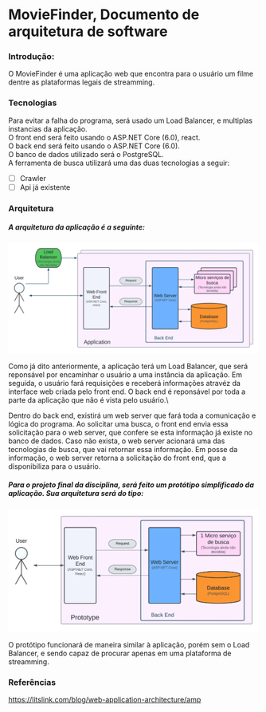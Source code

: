 # **MovieFinder**, Documento de arquitetura de software

### Introdução:

O MovieFinder é uma aplicação web que encontra para o usuário um filme dentre as plataformas legais de streamming.

### Tecnologias

Para evitar a falha do programa, será usado um Load Balancer, e multiplas instancias da aplicação.\
O front end será feito usando o ASP.NET Core (6.0), react. \
O back end será feito usando o ASP.NET Core (6.0).\
O banco de dados utilizado será o PostgreSQL.\
A ferramenta de busca utilizará uma das duas tecnologias a seguir:
- [ ] Crawler
- [ ] Api já existente

### Arquitetura
##### A arquitetura da aplicação é a seguinte:

![Diagrama da aplicação](/assets/ApplicationDiagram.jpeg "Diagrama da aplicação")

Como já dito anteriormente, a aplicação terá um Load Balancer, que será reponsável por encaminhar o usuário a uma instância da aplicação. Em seguida, o usuário fará requisições e receberá informações atravéz da interface web criada pelo front end. O back end é reponsável por toda a parte da aplicação que não é vista pelo usuário.\

Dentro do back end, existirá um web server que fará toda a comunicação e lógica do programa. Ao solicitar uma busca, o front end envia essa solicitação para o web server, que confere se esta informação já existe no banco de dados. Caso não exista, o web server acionará uma das tecnologias de busca, que vai retornar essa informação. Em posse da informação, o web server retorna a solicitação do front end, que a disponibiliza para o usuário.


##### Para o projeto final da disciplina, será feito um protótipo simplificado da aplicação. Sua arquitetura será do tipo:

![Diagrama do protótipo](/assets/PrototypeDiagram.jpeg "Diagrama do protótipo")

O protótipo funcionará de maneira similar à aplicação, porém sem o Load Balancer, e sendo capaz de procurar apenas em uma plataforma de streamming.

### Referências
https://litslink.com/blog/web-application-architecture/amp 